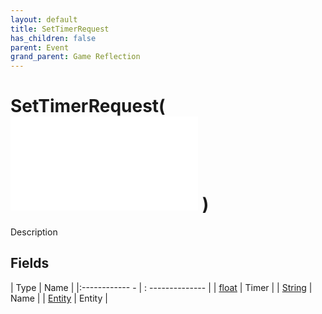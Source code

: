 ```yaml
---
layout: default
title: SetTimerRequest
has_children: false
parent: Event
grand_parent: Game Reflection
---
```

# SetTimerRequest( ![ EntityEventBase ](game-reflection/events/entity_event_base.md) )
Description 

## Fields
| Type | Name |
|:------------ - | : -------------- |
| [float](game-reflection/components/float.md) | Timer |
| [String](game-reflection/components/string.md) | Name |
| [Entity](game-reflection/classes/entity.md) | Entity |
